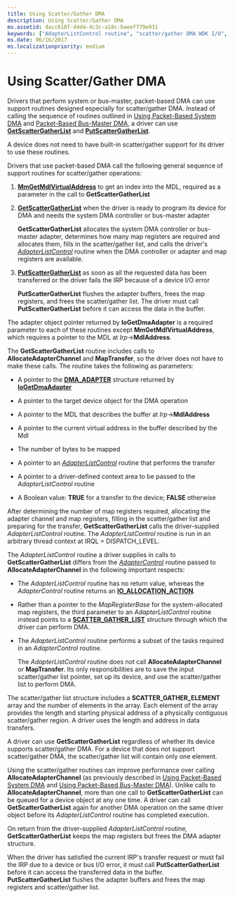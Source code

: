 ```yaml
---
title: Using Scatter/Gather DMA
description: Using Scatter/Gather DMA
ms.assetid: dacc618f-d4d4-4c3c-a18c-baeef779e931
keywords: ["AdapterListControl routine", "scatter/gather DMA WDK I/O", "PutScatterGatherList", "GetScatterGatherList", "DMA transfers WDK kernel , scatter/gather DMA"]
ms.date: 06/16/2017
ms.localizationpriority: medium
---
```


# Using Scatter/Gather DMA





Drivers that perform system or bus-master, packet-based DMA can use support routines designed especially for scatter/gather DMA. Instead of calling the sequence of routines outlined in [Using Packet-Based System DMA](using-packet-based-system-dma.md) and [Packet-Based Bus-Master DMA](using-packet-based-bus-master-dma.md), a driver can use [**GetScatterGatherList**](/windows-hardware/drivers/ddi/wdm/nc-wdm-pget_scatter_gather_list) and [**PutScatterGatherList**](/windows-hardware/drivers/ddi/wdm/nc-wdm-pput_scatter_gather_list).

A device does not need to have built-in scatter/gather support for its driver to use these routines.

Drivers that use packet-based DMA call the following general sequence of support routines for scatter/gather operations:

1.  [**MmGetMdlVirtualAddress**](./mm-bad-pointer.md) to get an index into the MDL, required as a parameter in the call to **GetScatterGatherList**

2.  [**GetScatterGatherList**](/windows-hardware/drivers/ddi/wdm/nc-wdm-pget_scatter_gather_list) when the driver is ready to program its device for DMA and needs the system DMA controller or bus-master adapter

    **GetScatterGatherList** allocates the system DMA controller or bus-master adapter, determines how many map registers are required and allocates them, fills in the scatter/gather list, and calls the driver's [*AdapterListControl*](/windows-hardware/drivers/ddi/wdm/nc-wdm-driver_list_control) routine when the DMA controller or adapter and map registers are available.

3.  [**PutScatterGatherList**](/windows-hardware/drivers/ddi/wdm/nc-wdm-pput_scatter_gather_list) as soon as all the requested data has been transferred or the driver fails the IRP because of a device I/O error

    **PutScatterGatherList** flushes the adapter buffers, frees the map registers, and frees the scatter/gather list. The driver must call **PutScatterGatherList** before it can access the data in the buffer.

The adapter object pointer returned by **IoGetDmaAdapter** is a required parameter to each of these routines except **MmGetMdlVirtualAddress**, which requires a pointer to the MDL at *Irp*-&gt;**MdlAddress**.

The **GetScatterGatherList** routine includes calls to **AllocateAdapterChannel** and **MapTransfer**, so the driver does not have to make these calls. The routine takes the following as parameters:

-   A pointer to the [**DMA\_ADAPTER**](/windows-hardware/drivers/ddi/wdm/ns-wdm-_dma_adapter) structure returned by [**IoGetDmaAdapter**](/windows-hardware/drivers/ddi/wdm/nf-wdm-iogetdmaadapter)

-   A pointer to the target device object for the DMA operation

-   A pointer to the MDL that describes the buffer at *Irp*-&gt;**MdlAddress**

-   A pointer to the current virtual address in the buffer described by the Mdl

-   The number of bytes to be mapped

-   A pointer to an [*AdapterListControl*](/windows-hardware/drivers/ddi/wdm/nc-wdm-driver_list_control) routine that performs the transfer

-   A pointer to a driver-defined context area to be passed to the *AdapterListControl* routine

-   A Boolean value: **TRUE** for a transfer to the device; **FALSE** otherwise

After determining the number of map registers required, allocating the adapter channel and map registers, filling in the scatter/gather list and preparing for the transfer, **GetScatterGatherList** calls the driver-supplied *AdapterListControl* routine. The *AdapterListControl* routine is run in an arbitrary thread context at IRQL = DISPATCH\_LEVEL.

The *AdapterListControl* routine a driver supplies in calls to **GetScatterGatherList** differs from the [*AdapterControl*](/windows-hardware/drivers/ddi/wdm/nc-wdm-driver_control) routine passed to **AllocateAdapterChannel** in the following important respects:

-   The *AdapterListControl* routine has no return value, whereas the *AdapterControl* routine returns an [**IO\_ALLOCATION\_ACTION**](/windows-hardware/drivers/ddi/wdm/ne-wdm-_io_allocation_action).

-   Rather than a pointer to the *MapRegisterBase* for the system-allocated map registers, the third parameter to an *AdapterListControl* routine instead points to a [**SCATTER\_GATHER\_LIST**](/windows-hardware/drivers/ddi/wdm/ns-wdm-_scatter_gather_list) structure through which the driver can perform DMA.

-   The *AdapterListControl* routine performs a subset of the tasks required in an *AdapterControl* routine.

    The *AdapterListControl* routine does not call **AllocateAdapterChannel** or **MapTransfer**. Its only responsibilities are to save the input scatter/gather list pointer, set up its device, and use the scatter/gather list to perform DMA.

The scatter/gather list structure includes a **SCATTER\_GATHER\_ELEMENT** array and the number of elements in the array. Each element of the array provides the length and starting physical address of a physically contiguous scatter/gather region. A driver uses the length and address in data transfers.

A driver can use **GetScatterGatherList** regardless of whether its device supports scatter/gather DMA. For a device that does not support scatter/gather DMA, the scatter/gather list will contain only one element.

Using the scatter/gather routines can improve performance over calling **AllocateAdapterChannel** (as previously described in [Using Packet-Based System DMA](using-packet-based-system-dma.md) and [Using Packet-Based Bus-Master DMA](using-packet-based-bus-master-dma.md)). Unlike calls to **AllocateAdapterChannel**, more than one call to **GetScatterGatherList** can be queued for a device object at any one time. A driver can call **GetScatterGatherList** again for another DMA operation on the same driver object before its *AdapterListControl* routine has completed execution.

On return from the driver-supplied *AdapterListControl* routine, **GetScatterGatherList** keeps the map registers but frees the DMA adapter structure.

When the driver has satisfied the current IRP's transfer request or must fail the IRP due to a device or bus I/O error, it must call **PutScatterGatherList** before it can access the transferred data in the buffer. **PutScatterGatherList** flushes the adapter buffers and frees the map registers and scatter/gather list.

 

